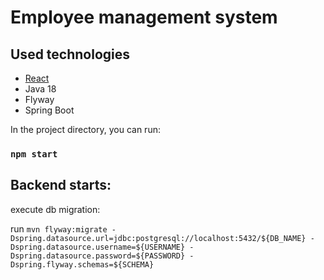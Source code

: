 # Employee management system

## Used technologies

- [React](https://reactjs.org/)
- Java 18
- Flyway
- Spring Boot

In the project directory, you can run:

### `npm start`

## Backend starts:

execute db migration:

run `mvn flyway:migrate
-Dspring.datasource.url=jdbc:postgresql://localhost:5432/${DB_NAME}
-Dspring.datasource.username=${USERNAME}
-Dspring.datasource.password=${PASSWORD}
-Dspring.flyway.schemas=${SCHEMA}`
    


